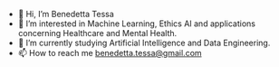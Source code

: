 - 👋 Hi, I’m Benedetta Tessa
- 👀 I’m interested in Machine Learning, Ethics AI and applications concerning Healthcare and Mental Health.
- 🌱 I’m currently studying Artificial Intelligence and Data Engineering.
- 📫 How to reach me benedetta.tessa@gmail.com

<!---
btessa99/btessa99 is a ✨ special ✨ repository because its `README.md` (this file) appears on your GitHub profile.
You can click the Preview link to take a look at your changes. 💞️
--->
